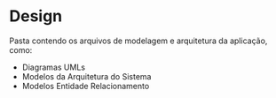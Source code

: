 # Design
Pasta contendo os arquivos de modelagem e arquitetura da aplicação, como:
- Diagramas UMLs
- Modelos da Arquitetura do Sistema
- Modelos Entidade Relacionamento
